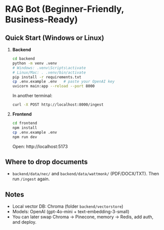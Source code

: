 # RAG Bot (Beginner-Friendly, Business-Ready)

## Quick Start (Windows or Linux)
1. **Backend**
   ```bash
   cd backend
   python -m venv .venv
   # Windows: .venv\Scripts\activate
   # Linux/Mac: . .venv/bin/activate
   pip install -r requirements.txt
   cp .env.example .env   # paste your OpenAI key
   uvicorn main:app --reload --port 8000
   ```
   In another terminal:
   ```bash
   curl -X POST http://localhost:8000/ingest
   ```

2. **Frontend**
   ```bash
   cd frontend
   npm install
   cp .env.example .env
   npm run dev
   ```
   Open: http://localhost:5173

## Where to drop documents
- `backend/data/nec/` and `backend/data/wattmonk/` (PDF/DOCX/TXT). Then run `/ingest` again.

## Notes
- Local vector DB: Chroma (folder `backend/vectorstore`)
- Models: OpenAI (gpt-4o-mini + text-embedding-3-small)
- You can later swap Chroma → Pinecone, memory → Redis, add auth, and deploy.
